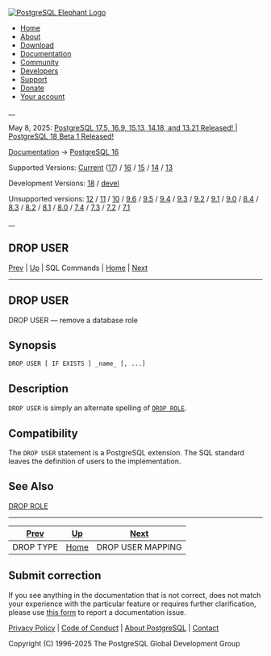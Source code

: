 [ ![PostgreSQL Elephant Logo](/media/img/about/press/elephant.png) ](/)

  * [Home](/ "Home")
  * [About](/about/ "About")
  * [Download](/download/ "Download")
  * [Documentation](/docs/ "Documentation")
  * [Community](/community/ "Community")
  * [Developers](/developer/ "Developers")
  * [Support](/support/ "Support")
  * [Donate](/about/donate/ "Donate")
  * [Your account](/account/ "Your account")

__

May 8, 2025: [ PostgreSQL 17.5, 16.9, 15.13, 14.18, and 13.21 Released! ](/about/news/postgresql-175-169-1513-1418-and-1321-released-3072/) | [ PostgreSQL 18 Beta 1 Released! ](/about/news/postgresql-18-beta-1-released-3070/)

[Documentation](/docs/ "Documentation") -> [PostgreSQL
16](/docs/16/index.html)

Supported Versions: [Current](/docs/current/sql-dropuser.html "PostgreSQL 17 -
DROP USER") ([17](/docs/17/sql-dropuser.html "PostgreSQL 17 - DROP USER")) /
[16](/docs/16/sql-dropuser.html "PostgreSQL 16 - DROP USER") /
[15](/docs/15/sql-dropuser.html "PostgreSQL 15 - DROP USER") /
[14](/docs/14/sql-dropuser.html "PostgreSQL 14 - DROP USER") /
[13](/docs/13/sql-dropuser.html "PostgreSQL 13 - DROP USER")

Development Versions: [18](/docs/18/sql-dropuser.html "PostgreSQL 18 - DROP
USER") / [devel](/docs/devel/sql-dropuser.html "PostgreSQL devel - DROP USER")

Unsupported versions: [12](/docs/12/sql-dropuser.html "PostgreSQL 12 - DROP
USER") / [11](/docs/11/sql-dropuser.html "PostgreSQL 11 - DROP USER") /
[10](/docs/10/sql-dropuser.html "PostgreSQL 10 - DROP USER") /
[9.6](/docs/9.6/sql-dropuser.html "PostgreSQL 9.6 - DROP USER") /
[9.5](/docs/9.5/sql-dropuser.html "PostgreSQL 9.5 - DROP USER") /
[9.4](/docs/9.4/sql-dropuser.html "PostgreSQL 9.4 - DROP USER") /
[9.3](/docs/9.3/sql-dropuser.html "PostgreSQL 9.3 - DROP USER") /
[9.2](/docs/9.2/sql-dropuser.html "PostgreSQL 9.2 - DROP USER") /
[9.1](/docs/9.1/sql-dropuser.html "PostgreSQL 9.1 - DROP USER") /
[9.0](/docs/9.0/sql-dropuser.html "PostgreSQL 9.0 - DROP USER") /
[8.4](/docs/8.4/sql-dropuser.html "PostgreSQL 8.4 - DROP USER") /
[8.3](/docs/8.3/sql-dropuser.html "PostgreSQL 8.3 - DROP USER") /
[8.2](/docs/8.2/sql-dropuser.html "PostgreSQL 8.2 - DROP USER") /
[8.1](/docs/8.1/sql-dropuser.html "PostgreSQL 8.1 - DROP USER") /
[8.0](/docs/8.0/sql-dropuser.html "PostgreSQL 8.0 - DROP USER") /
[7.4](/docs/7.4/sql-dropuser.html "PostgreSQL 7.4 - DROP USER") /
[7.3](/docs/7.3/sql-dropuser.html "PostgreSQL 7.3 - DROP USER") /
[7.2](/docs/7.2/sql-dropuser.html "PostgreSQL 7.2 - DROP USER") /
[7.1](/docs/7.1/sql-dropuser.html "PostgreSQL 7.1 - DROP USER")

__

DROP USER  
---  
[Prev](sql-droptype.html "DROP TYPE")  | [Up](sql-commands.html "SQL Commands") | SQL Commands | [Home](index.html "PostgreSQL 16.9 Documentation") |  [Next](sql-dropusermapping.html "DROP USER MAPPING")  
  
* * *

## DROP USER

DROP USER — remove a database role

## Synopsis

    
    
    DROP USER [ IF EXISTS ] _name_ [, ...]
    

## Description

`DROP USER` is simply an alternate spelling of [`DROP ROLE`](sql-droprole.html
"DROP ROLE").

## Compatibility

The `DROP USER` statement is a PostgreSQL extension. The SQL standard leaves
the definition of users to the implementation.

## See Also

[DROP ROLE](sql-droprole.html "DROP ROLE")

* * *

[Prev](sql-droptype.html "DROP TYPE")  | [Up](sql-commands.html "SQL Commands") |  [Next](sql-dropusermapping.html "DROP USER MAPPING")  
---|---|---  
DROP TYPE  | [Home](index.html "PostgreSQL 16.9 Documentation") |  DROP USER MAPPING  
  
## Submit correction

If you see anything in the documentation that is not correct, does not match
your experience with the particular feature or requires further clarification,
please use [this form](/account/comments/new/16/sql-dropuser.html/) to report
a documentation issue.

[Privacy Policy](/about/privacypolicy) | [Code of Conduct](/about/policies/coc/) | [About PostgreSQL](/about/) | [Contact](/about/contact/)  

Copyright (C) 1996-2025 The PostgreSQL Global Development Group

